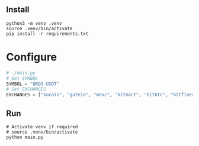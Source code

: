 ## Install

```shell
python3 -m venv .venv
source .venv/bin/activate
pip install -r requirements.txt
```

# Configure

```python
# ./main.py
# Set SYMBOL
SYMBOL = "QRDO-USDT"
# Set EXCHANGES
EXCHANGES = ["kucoin", "gateio", "mexc", "bitmart", "hitbtc", "bitfinex", "bitget"]
```

## Run

```shell
# Activate venv if required
# source .venv/bin/activate
python main.py
```